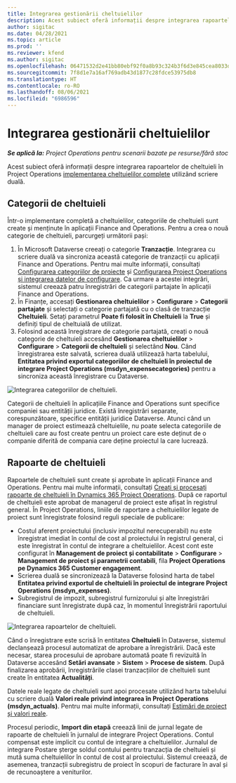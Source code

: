 ```yaml
---
title: Integrarea gestionării cheltuielilor
description: Acest subiect oferă informații despre integrarea rapoartelor de cheltuieli în Project Operations utilizând scriere duală.
author: sigitac
ms.date: 04/28/2021
ms.topic: article
ms.prod: ''
ms.reviewer: kfend
ms.author: sigitac
ms.openlocfilehash: 06471532d2e41bb80ebf92f0a8b93c324b3f6d3e845cea8033d85d291ea237eb
ms.sourcegitcommit: 7f8d1e7a16af769adb43d1877c28fdce53975db8
ms.translationtype: HT
ms.contentlocale: ro-RO
ms.lasthandoff: 08/06/2021
ms.locfileid: "6986596"
---
```

# <a name="expense-management-integration"></a>Integrarea gestionării cheltuielilor

_**Se aplică la:** Project Operations pentru scenarii bazate pe resurse/fără stoc_

Acest subiect oferă informații despre integrarea rapoartelor de cheltuieli în Project Operations [implementarea cheltuielilor complete](../expense/expense-overview.md) utilizând scriere duală.

## <a name="expense-categories"></a>Categorii de cheltuieli

Într-o implementare completă a cheltuielilor, categoriile de cheltuieli sunt create și menținute în aplicații Finance and Operations. Pentru a crea o nouă categorie de cheltuieli, parcurgeți următorii pași:

1. În Microsoft Dataverse creeați o categorie **Tranzacție**. Integrarea cu scriere duală va sincroniza această categorie de tranzacții cu aplicații Finance and Operations. Pentru mai multe informații, consultați [Configurarea categoriilor de proiecte](/dynamics365/project-operations/project-accounting/configure-project-categories) și [Configurarea Project Operations și integrarea datelor de configurare](resource-dual-write-setup-integration.md). Ca urmare a acestei integrări, sistemul creează patru înregistrări de categorii partajate în aplicații Finance and Operations.
2. În Finanțe, accesați **Gestionarea cheltuielilor** > **Configurare** > **Categorii partajate** și selectați o categorie partajată cu o clasă de tranzacție **Cheltuieli**. Setați parametrul **Poate fi folosit în Cheltuieli** la **True** și definiți tipul de cheltuială de utilizat.
3. Folosind această înregistrare de categorie partajată, creați o nouă categorie de cheltuieli accesând **Gestionarea cheltuielilor** > **Configurare** > **Categorii de cheltuieli** și selectând **Nou**. Când înregistrarea este salvată, scrierea duală utilizează harta tabelului, **Entitatea privind exportul categoriilor de cheltuieli în proiectul de integrare Project Operations (msdyn\_expensecategories)** pentru a sincroniza această înregistrare cu Dataverse.

  ![Integrarea categoriilor de cheltuieli.](./media/DW6ExpenseCategories.png)

Categorii de cheltuieli în aplicațiile Finance and Operations sunt specifice companiei sau entității juridice. Există înregistrări separate, corespunzătoare, specifice entității juridice Dataverse. Atunci când un manager de proiect estimează cheltuielile, nu poate selecta categoriile de cheltuieli care au fost create pentru un proiect care este deținut de o companie diferită de compania care deține proiectul la care lucrează. 

## <a name="expense-reports"></a>Rapoarte de cheltuieli

Rapoartele de cheltuieli sunt create și aprobate în aplicații Finance and Operations. Pentru mai multe informații, consultați [Creați și procesați rapoarte de cheltuieli în Dynamics 365 Project Operations](/learn/modules/create-process-expense-reports/). După ce raportul de cheltuieli este aprobat de managerul de proiect este afișat în registrul general. În Project Operations, liniile de raportare a cheltuielilor legate de proiect sunt înregistrate folosind reguli speciale de publicare:

  - Costul aferent proiectului (inclusiv impozitul nerecuperabil) nu este înregistrat imediat în contul de cost al proiectului în registrul general, ci este înregistrat în contul de integrare a cheltuielilor. Acest cont este configurat în **Management de proiect și contabilitate** > **Configurare** > **Management de proiect și parametrii contabili**, fila **Project Operations pe Dynamics 365 Customer engagement**.
  - Scrierea duală se sincronizează la Dataverse folosind harta de tabel **Entitatea privind exportul de cheltuieli în proiectul de integrare Project Operations (msdyn\_expenses)**.
  - Subregistrul de impozit, subregistrul furnizorului și alte înregistrări financiare sunt înregistrate după caz, în momentul înregistrării raportului de cheltuieli.

  ![Integrarea rapoartelor de cheltuieli.](./media/DW6ExpenseReports.png)

Când o înregistrare este scrisă în entitatea **Cheltuieli** în Dataverse, sistemul declanșează procesul automatizat de aprobare a înregistrării. Dacă este necesar, starea procesului de aprobare automată poate fi revizuită în Dataverse accesând **Setări avansate** > **Sistem** > **Procese de sistem**. După finalizarea aprobării, înregistrările clasei tranzacțiilor de cheltuieli sunt create în entitatea **Actualități**.

Datele reale legate de cheltuieli sunt apoi procesate utilizând harta tabelului cu scriere duală **Valori reale privind integrarea în Project Operations (msdyn\_actuals)**. Pentru mai multe informații, consultați [Estimări de proiect și valori reale](resource-dual-write-estimates-actuals.md).

Procesul periodic, **Import din etapă** creează linii de jurnal legate de rapoarte de cheltuieli în jurnalul de integrare Project Operations. Contul compensat este implicit cu contul de integrare a cheltuielilor. Jurnalul de integrare Postare șterge soldul contului pentru tranzacția de cheltuieli și mută suma cheltuielilor în contul de cost al proiectului. Sistemul creează, de asemenea, tranzacții subregistru de proiect în scopuri de facturare în aval și de recunoaștere a veniturilor.
